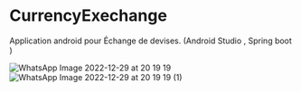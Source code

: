 # CurrencyExechange
 Application android pour Échange de devises. (Android Studio , Spring boot )
 
![WhatsApp Image 2022-12-29 at 20 19 19](https://user-images.githubusercontent.com/119530347/210010016-0db15d04-c355-45a9-9262-6063862fa10c.jpeg)
![WhatsApp Image 2022-12-29 at 20 19 19 (1)](https://user-images.githubusercontent.com/119530347/210010062-83068a8c-8dac-4d10-9480-492f466f3750.jpeg)
